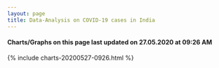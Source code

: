 ```yaml
---
layout: page
title: Data-Analysis on COVID-19 cases in India
---
```

#### Charts/Graphs on this page last updated on 27.05.2020 at 09:26 AM
{% include charts-20200527-0926.html %}
